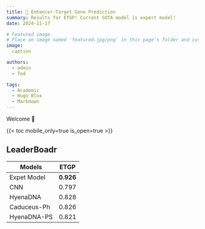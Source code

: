 ```yaml
---
title: 🎉 Enhancer-Target Gene Prediction
summary: Results for ETGP! Current SOTA model is expert model!
date: 2024-11-17

# Featured image
# Place an image named `featured.jpg/png` in this page's folder and customize its options here.
image:
  caption

authors:
  - admin
  - Ted

tags:
  - Academic
  - Hugo Blox
  - Markdown
---
```


Welcome 👋

{{< toc mobile_only=true is_open=true >}}

## LeaderBoadr

| Models    | ETGP |
| -------- | ------- |
| Expet Model  | **0.926**   |
| CNN | 0.797     |
| HyenaDNA    | 0.828    |
| Caduceus-Ph    | 0.826    |
| HyenaDNA-PS    | 0.821    |
